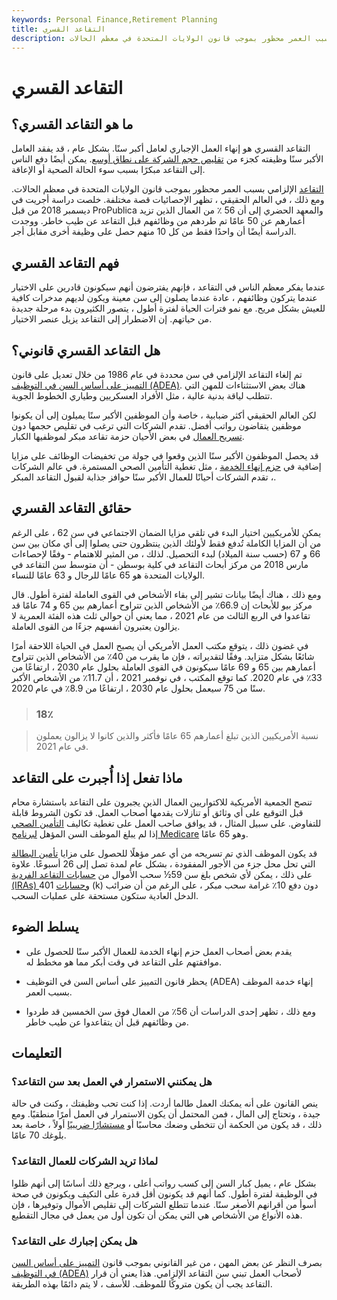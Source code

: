 ```yaml
---
keywords: Personal Finance,Retirement Planning
title: التقاعد القسري
description: التقاعد القسري هو إنهاء العمل الإجباري لعامل أكبر سنًا. التقاعد الإلزامي بسبب العمر محظور بموجب قانون الولايات المتحدة في معظم الحالات.
---
```


# التقاعد القسري
## ما هو التقاعد القسري؟

التقاعد القسري هو إنهاء العمل الإجباري لعامل أكبر سنًا. بشكل عام ، قد يفقد العامل الأكبر سنًا وظيفته كجزء من [تقليص حجم الشركة على نطاق أوسع](/downsize). يمكن أيضًا دفع الناس إلى التقاعد مبكرًا بسبب سوء الحالة الصحية أو الإعاقة.

[التقاعد](/retirement) الإلزامي بسبب العمر محظور بموجب قانون الولايات المتحدة في معظم الحالات. ومع ذلك ، في العالم الحقيقي ، تظهر الإحصائيات قصة مختلفة. خلصت دراسة أجريت في ديسمبر 2018 من قبل ProPublica والمعهد الحضري إلى أن 56 ٪ من العمال الذين تزيد أعمارهم عن 50 عامًا تم طردهم من وظائفهم قبل التقاعد عن طيب خاطر. ووجدت الدراسة أيضًا أن واحدًا فقط من كل 10 منهم حصل على وظيفة أخرى مقابل أجر.

## فهم التقاعد القسري

عندما يفكر معظم الناس في التقاعد ، فإنهم يفترضون أنهم سيكونون قادرين على الاختيار عندما يتركون وظائفهم ، عادة عندما يصلون إلى سن معينة ويكون لديهم مدخرات كافية للعيش بشكل مريح. مع نمو فترات الحياة لفترة أطول ، يتصور الكثيرون بدء مرحلة جديدة من حياتهم. إن الاضطرار إلى التقاعد يزيل عنصر الاختيار.

## هل التقاعد القسري قانوني؟

تم إلغاء التقاعد الإلزامي في سن محددة في عام 1986 من خلال تعديل على قانون [التمييز على أساس السن في التوظيف (ADEA)](/age-discrimination-employment-act-1967). هناك بعض الاستثناءات للمهن التي تتطلب لياقة بدنية عالية ، مثل الأفراد العسكريين وطياري الخطوط الجوية.

لكن العالم الحقيقي أكثر ضبابية ، خاصة وأن الموظفين الأكبر سنًا يميلون إلى أن يكونوا موظفين يتقاضون رواتب أفضل. تقدم الشركات التي ترغب في تقليص حجمها دون [تسريح العمال](/layoff) في بعض الأحيان حزمة تقاعد مبكر لموظفيها الكبار.

قد يحصل الموظفون الأكبر سنًا الذين وقعوا في جولة من تخفيضات الوظائف على مزايا إضافية في [حزم إنهاء الخدمة](/severence-package) ، مثل تغطية التأمين الصحي المستمرة. في عالم الشركات ، تقدم الشركات أحيانًا للعمال الأكبر سنًا حوافز جذابة لقبول التقاعد المبكر.

## حقائق التقاعد القسري

يمكن للأمريكيين اختيار البدء في تلقي مزايا الضمان الاجتماعي في سن 62 ، على الرغم من أن المزايا الكاملة تُدفع فقط لأولئك الذين ينتظرون حتى يصلوا إلى أي مكان بين سن 66 و 67 (حسب سنة الميلاد) لبدء التحصيل. لذلك ، من المثير للاهتمام - وفقًا لإحصاءات مارس 2018 من مركز أبحاث التقاعد في كلية بوسطن - أن متوسط سن التقاعد في الولايات المتحدة هو 65 عامًا للرجال و 63 عامًا للنساء.

ومع ذلك ، هناك أيضًا بيانات تشير إلى بقاء الأشخاص في القوى العاملة لفترة أطول. قال مركز بيو للأبحاث إن 66.9٪ من الأشخاص الذين تتراوح أعمارهم بين 65 و 74 عامًا قد تقاعدوا في الربع الثالث من عام 2021 ، مما يعني أن حوالي ثلث هذه الفئة العمرية لا يزالون يعتبرون أنفسهم جزءًا من القوى العاملة.

في غضون ذلك ، يتوقع مكتب العمل الأمريكي أن يصبح العمل في الحياة اللاحقة أمرًا شائعًا بشكل متزايد. وفقًا لتقديراته ، فإن ما يقرب من 40٪ من الأشخاص الذين تتراوح أعمارهم بين 65 و 69 عامًا سيكونون في القوى العاملة بحلول عام 2030 ، ارتفاعًا من 33٪ في عام 2020. كما توقع المكتب ، في نوفمبر 2021 ، أن 11.7٪ من الأشخاص الأكبر سنًا من 75 سيعمل بحلول عام 2030 ، ارتفاعًا من 8.9٪ في عام 2020.

> ### 18٪

> نسبة الأمريكيين الذين تبلغ أعمارهم 65 عامًا فأكثر والذين كانوا لا يزالون يعملون في عام 2021.

>

## ماذا تفعل إذا أُجبرت على التقاعد

تنصح الجمعية الأمريكية للاكتواريين العمال الذين يجبرون على التقاعد باستشارة محام قبل التوقيع على أي وثائق أو تنازلات يقدمها أصحاب العمل. قد تكون الشروط قابلة للتفاوض. على سبيل المثال ، قد يوافق صاحب العمل على تغطية تكاليف [التأمين الصحي](/healthinsurance) إذا لم يبلغ الموظف السن المؤهل [لبرنامج Medicare](/medicare) وهو 65 عامًا.

قد يكون الموظف الذي تم تسريحه من أي عمر مؤهلًا للحصول على مزايا [تأمين البطالة](/unemployment-insurance) التي تحل محل جزء من الأجور المفقودة ، بشكل عام لمدة تصل إلى 26 أسبوعًا. علاوة على ذلك ، يمكن لأي شخص بلغ سن 59½ سحب الأموال من [حسابات التقاعد الفردية (IRAs) وحسابات](/ira) 401 (k) دون دفع 10٪ غرامة سحب مبكر ، على الرغم من أن ضرائب الدخل العادية ستكون مستحقة على عمليات السحب.

## يسلط الضوء

- يقدم بعض أصحاب العمل حزم إنهاء الخدمة للعمال الأكبر سنًا للحصول على موافقتهم على التقاعد في وقت أبكر مما هو مخطط له.

- يحظر قانون التمييز على أساس السن في التوظيف (ADEA) إنهاء خدمة الموظف بسبب العمر.

- ومع ذلك ، تظهر إحدى الدراسات أن 56٪ من العمال فوق سن الخمسين قد طردوا من وظائفهم قبل أن يتقاعدوا عن طيب خاطر.

## التعليمات

### هل يمكنني الاستمرار في العمل بعد سن التقاعد؟

ينص القانون على أنه يمكنك العمل طالما أردت. إذا كنت تحب وظيفتك ، وكنت في حالة جيدة ، وتحتاج إلى المال ، فمن المحتمل أن يكون الاستمرار في العمل أمرًا منطقيًا. ومع ذلك ، قد يكون من الحكمة أن تتخطى وضعك محاسبًا أو [مستشارًا ضريبيًا](/taxadvisor) أولاً ، خاصة بعد بلوغك 70 عامًا.

### لماذا تريد الشركات للعمال التقاعد؟

بشكل عام ، يميل كبار السن إلى كسب رواتب أعلى ، ويرجع ذلك أساسًا إلى أنهم ظلوا في الوظيفة لفترة أطول. كما أنهم قد يكونون أقل قدرة على التكيف ويكونون في صحة أسوأ من أقرانهم الأصغر سنًا. عندما تتطلع الشركات إلى تقليص الأموال وتوفيرها ، فإن هذه الأنواع من الأشخاص هي التي يمكن أن تكون أول من يعمل في مجال التقطيع.

### هل يمكن إجبارك على التقاعد؟

بصرف النظر عن بعض المهن ، من غير القانوني بموجب قانون [التمييز على أساس السن في التوظيف (ADEA)](/age-discrimination-employment-act-1967) لأصحاب العمل تبني سن التقاعد الإلزامي. هذا يعني أن قرار التقاعد يجب أن يكون متروكًا للموظف. للأسف ، لا يتم دائمًا بهذه الطريقة.

